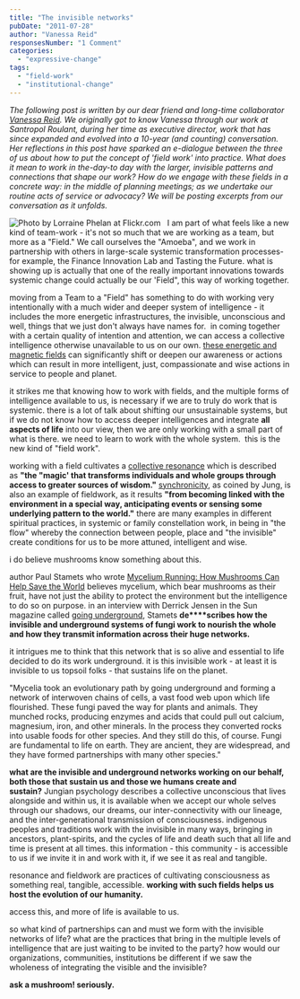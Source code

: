 ```yaml
---
title: "The invisible networks"
pubDate: "2011-07-28"
author: "Vanessa Reid"
responsesNumber: "1 Comment"
categories: 
  - "expressive-change"
tags: 
  - "field-work"
  - "institutional-change"
---
```


_The following post is written by our dear friend and long-time collaborator [Vanessa Reid](https://organizationunbound.org/vanessa-reid/). We originally got to know Vanessa through our work at Santropol Roulant, during her time as executive director, work that has since expanded and evolved into a 10-year (and counting) conversation. _Her reflections in this post have sparked an e-dialogue between the three of us about how to put the concept of 'field work' into practice. _What does it mean to work in the-day-to day with the larger, invisible patterns and connections that shape our work?_ How do we engage with these fields in a concrete way: in the middle of planning meetings; as we undertake our routine acts of service or advocacy? We will be posting excerpts from our conversation as it unfolds.__

<Image src="/mushroom1.jpg" alt="Photo by Lorraine Phelan at Flickr.com" id="left">
 
I am part of what feels like a new kind of team-work - it's not so much that we are working as a team, but more as a "Field." We call ourselves the "Amoeba", and we work in partnership with others in large-scale systemic transformation processes- for example, the Finance Innovation Lab and Tasting the Future. what is showing up is actually that one of the really important innovations towards systemic change could actually be our 'Field", this way of working together.

moving from a Team to a "Field" has something to do with working very intentionally with a much wider and deeper system of intelligence - it includes the more energetic infrastructures, the invisible, unconscious and well, things that we just don't always have names for.  in coming together with a certain quality of intention and attention, we can access a collective intelligence otherwise unavailable to us on our own. [these energetic an](http://twm.co.nz/energy2.html)[d magnetic fields](http://twm.co.nz/energy2.html) can significantly shift or deepen our awareness or actions which can result in more intelligent, just, compassionate and wise actions in service to people and planet.

it strikes me that knowing how to work with fields, and the multiple forms of intelligence available to us, is necessary if we are to truly do work that is systemic. there is a lot of talk about shifting our unsustainable systems, but if we do not know how to access deeper intelligences and integrate **all aspects of life** into our view, then we are only working with a small part of what is there. we need to learn to work with the whole system.  this is the new kind of "field work".

working with a field cultivates a [collective resonance](http://resonanceproject.org/portal2.cfm?pt=2) which is described as **"the "magic' that transforms individuals and whole groups through access to greater sources of wisdom."** [synchronicity](http://twm.co.nz/ISSS_synchr.html), as coined by Jung, is also an example of fieldwork, as it results **"from becoming linked with the environment in a special way, anticipating events or sensing some underlying pattern to the world."** there are many examples in different spiritual practices, in systemic or family constellation work, in being in "the flow" whereby the connection between people, place and "the invisible" create conditions for us to be more attuned, intelligent and wise.

i do believe mushrooms know something about this.

author Paul Stamets who wrote [Mycelium Running: How Mushrooms Can Help Save the World](http://www.powells.com/biblio/1580085792?&PID=32206) believes mycelium, which bear mushrooms as their fruit, have not just the ability to protect the environment but the intelligence to do so on purpose. in an interview with Derrick Jensen in the Sun magazine called [going underground](http://www.thesunmagazine.org/issues/386/going_underground), Stamets **de****scribes how the invisible and underground systems of fungi work to nourish the whole and how they transmit information across their huge networks.**

it intrigues me to think that this network that is so alive and essential to life decided to do its work underground. it is this invisible work - at least it is invisible to us topsoil folks - that sustains life on the planet.

"Mycelia took an evolutionary path by going underground and forming a network of interwoven chains of cells, a vast food web upon which life flourished. These fungi paved the way for plants and animals. They munched rocks, producing enzymes and acids that could pull out calcium, magnesium, iron, and other minerals. In the process they converted rocks into usable foods for other species. And they still do this, of course. Fungi are fundamental to life on earth. They are ancient, they are widespread, and they have formed partnerships with many other species."

**what are the invisible and underground networks working on our behalf, both those that sustain us and those we humans create and sustain?** Jungian psychology describes a collective unconscious that lives alongside and within us, it is available when we accept our whole selves through our shadows, our dreams, our inter-connectivity with our lineage, and the inter-generational transmission of consciousness. indigenous peoples and traditions work with the invisible in many ways, bringing in ancestors, plant-spirits, and the cycles of life and death such that all life and time is present at all times. this information - this community - is accessible to us if we invite it in and work with it, if we see it as real and tangible.

resonance and fieldwork are practices of cultivating consciousness as something real, tangible, accessible. **working with such fields helps us host the evolution of our humanity.**

access this, and more of life is available to us.

so what kind of partnerships can and must we form with the invisible networks of life? what are the practices that bring in the multiple levels of intelligence that are just waiting to be invited to the party? how would our organizations, communities, institutions be different if we saw the wholeness of integrating the visible and the invisible?

**ask a mushroom! seriously.**
